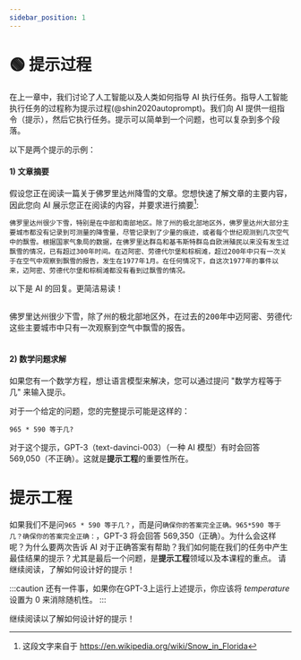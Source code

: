 ```yaml
---
sidebar_position: 1
---
```


# 🟢 提示过程

在上一章中，我们讨论了人工智能以及人类如何指导 AI 执行任务。指导人工智能执行任务的过程称为提示过程(@shin2020autoprompt)。我们向 AI 提供一组指令（提示），然后它执行任务。提示可以简单到一个问题，也可以复杂到多个段落。

以下是两个提示的示例：

#### 1) 文章摘要

假设您正在阅读一篇关于佛罗里达州降雪的文章。您想快速了解文章的主要内容，因此您向 AI 展示您正在阅读的内容，并要求进行摘要[^2]:

```
佛罗里达州很少下雪，特别是在中部和南部地区。除了州的极北部地区外，佛罗里达州大部分主要城市都没有记录到可测量的降雪量，尽管记录到了少量的痕迹，或者每个世纪观测到几次空气中的飘雪。根据国家气象局的数据，在佛罗里达群岛和基韦斯特群岛自欧洲殖民以来没有发生过飘雪的情况，已有超过300年时间。在迈阿密、劳德代尔堡和棕榈滩，超过200年中只有一次关于在空气中观察到飘雪的报告，发生在1977年1月。在任何情况下，自这次1977年的事件以来，迈阿密、劳德代尔堡和棕榈滩都没有看到过飘雪的情况。
```
以下是 AI 的回复。更简洁易读！

<pre>
<div style={{backgroundColor: '#d2f4d3'}}>
佛罗里达州很少下雪，除了州的极北部地区外，在过去的200年中迈阿密、劳德代尔堡和棕榈滩<br/>这些主要城市中只有一次观察到空气中飘雪的报告。
</div>
</pre>

#### 2) 数学问题求解

如果您有一个数学方程，想让语言模型来解决，您可以通过提问 "数学方程等于几" 来输入提示。

对于一个给定的问题，您的完整提示可能是这样的：

```
965 * 590 等于几?
```

对于这个提示，GPT-3（text-davinci-003）（一种 AI 模型）有时会回答 569,050（不正确）。这就是**提示工程**的重要性所在。

# 提示工程

如果我们不是问`965 * 590 等于几？`，而是问`确保你的答案完全正确。965*590 等于几？确保你的答案完全正确：`，GPT-3 将会回答 569,350（正确）。为什么会这样呢？为什么要两次告诉 AI 对于正确答案有帮助？我们如何能在我们的任务中产生最佳结果的提示？尤其是最后一个问题，是**提示工程**领域以及本课程的重点。 请继续阅读，了解如何设计好的提示！

:::caution 还有一件事，如果你在GPT-3上运行上述提示，你应该将 *temperature* 设置为 0 来消除随机性。
:::

继续阅读以了解如何设计好的提示！

[^2]: 这段文字来自于 https://en.wikipedia.org/wiki/Snow_in_Florida
